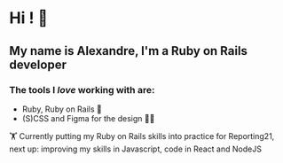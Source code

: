 # Hi ! 👋

## My name is Alexandre, I'm a Ruby on Rails developer

### The tools I *love* working with are:
- Ruby, Ruby on Rails 💎
- (S)CSS and Figma for the design 👨‍🎨


🏋️ Currently putting my Ruby on Rails skills into practice for Reporting21, next up: improving my skills in Javascript, code in React and NodeJS
